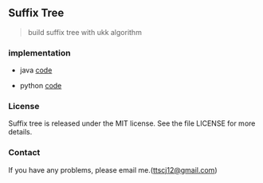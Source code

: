 ## Suffix Tree

> build suffix tree with ukk algorithm
### implementation
- java  [code](https://github.com/Guuhua/SuffixTree/blob/main/suffixTree.java)
  
- python [code](https://github.com/Guuhua/SuffixTree/blob/main/suffixTree.py)

### License

Suffix tree is released under the MIT license. See the file LICENSE for more details.

### Contact

If you have any problems, please email me.(ttscj12@gmail.com)
